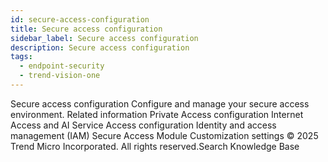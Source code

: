 ```yaml
---
id: secure-access-configuration
title: Secure access configuration
sidebar_label: Secure access configuration
description: Secure access configuration
tags:
  - endpoint-security
  - trend-vision-one
---
```


 Secure access configuration Configure and manage your secure access environment. Related information Private Access configuration Internet Access and AI Service Access configuration Identity and access management (IAM) Secure Access Module Customization settings © 2025 Trend Micro Incorporated. All rights reserved.Search Knowledge Base